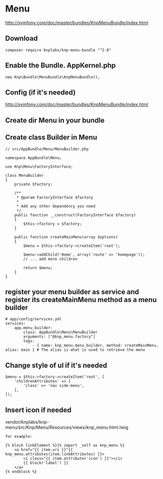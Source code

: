 # Menu
http://symfony.com/doc/master/bundles/KnpMenuBundle/index.html
## Download
```
composer require knplabs/knp-menu-bundle "^2.0"
```
## Enable the Bundle. AppKernel.php
```
new Knp\Bundle\MenuBundle\KnpMenuBundle(),
```
## Config (if it's needed)
http://symfony.com/doc/master/bundles/KnpMenuBundle/index.html

## Create dir Menu in your bundle

## Create class Builder in Menu
```
// src/AppBundle/Menu/MenuBuilder.php

namespace AppBundle\Menu;

use Knp\Menu\FactoryInterface;

class MenuBuilder
{
    private $factory;

    /**
     * @param FactoryInterface $factory
     *
     * Add any other dependency you need
     */
    public function __construct(FactoryInterface $factory)
    {
        $this->factory = $factory;
    }

    public function createMainMenu(array $options)
    {
        $menu = $this->factory->createItem('root');

        $menu->addChild('Home', array('route' => 'homepage'));
        // ... add more children

        return $menu;
    }
}
```
## register your menu builder as service and register its createMainMenu method as a menu builder
```
# app/config/services.yml
services:
    app.menu_builder:
        class: AppBundle\Menu\MenuBuilder
        arguments: ["@knp_menu.factory"]
        tags:
            - { name: knp_menu.menu_builder, method: createMainMenu, alias: main } # The alias is what is used to retrieve the menu
```
## Change style of ul if it's needed
```
$menu = $this->factory->createItem('root', [
    'childrenAttributes' => [
        'class' => 'nav side-menu',
    ],
]);
```
## Insert icon if needed
vendor/knplabs/knp-menu/src/Knp/Menu/Resources/views/knp_menu.html.twig
```
for example:

{% block linkElement %}{% import _self as knp_menu %}
    <a href="{{ item.uri }}"{{ knp_menu.attributes(item.linkAttributes) }}>
        <i class="{{ item.attribute('icon') }}"></i>
        {{ block('label') }}
    </a>
{% endblock %}
```
